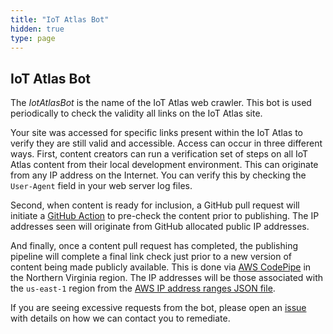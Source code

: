 ```yaml
---
title: "IoT Atlas Bot"
hidden: true
type: page
---
```


## IoT Atlas Bot

The _IotAtlasBot_ is the name of the IoT Atlas web crawler. This bot is used periodically to check the validity all links on the IoT Atlas site.

Your site was accessed for specific links present within the IoT Atlas to verify they are still valid and accessible. Access can occur in three different ways. First, content creators can run a verification set of steps on all IoT Atlas content from their local development environment. This can originate from any IP address on the Internet. You can verify this by checking the `User-Agent` field in your web server log files.

Second, when content is ready for inclusion, a GitHub pull request will initiate a [GitHub Action](https://github.com/features/actions) to pre-check the content prior to publishing. The IP addresses seen will originate from GitHub allocated public IP addresses.

And finally, once a content pull request has completed, the publishing pipeline will complete a final link check just prior to a new version of content being made publicly available. This is done via [AWS CodePipe](https://aws.amazon.com/codepipeline/) in the Northern Virginia region. The IP addresses will be those associated with the `us-east-1` region from the [AWS IP address ranges JSON file](https://docs.aws.amazon.com/general/latest/gr/aws-ip-ranges.html#aws-ip-download).

If you are seeing excessive requests from the bot, please open an [issue](https://github.com/aws/iot-atlas/issues/new) with details on how we can contact you to remediate.

